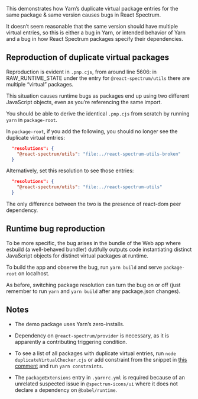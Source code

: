 This demonstrates how Yarn’s duplicate virtual package entries
for the same package & same version causes bugs in React Spectrum.

It doesn’t seem reasonable
that the same version should have multiple virtual entries, so this is
either a bug in Yarn, or intended behavior of Yarn and a bug in how
React Spectrum packages specify their dependencies.

## Reproduction of duplicate virtual packages

Reproduction is evident in `.pnp.cjs`, from around line 5606:
in RAW_RUNTIME_STATE under the entry for
`@react-spectrum/utils` there are multiple “virtual” packages.

This situation causes runtime bugs as packages
end up using two different JavaScript objects,
even as you’re referencing the same import.

You should be able to derive the identical `.pnp.cjs` from scratch
by running `yarn` in `package-root`.

In `package-root`, if you add the following, you should no longer
see the duplicate virtual entries:


```json
  "resolutions": {
    "@react-spectrum/utils": "file:../react-spectrum-utils-broken"
  }
```

Alternatively, set this resolution to see those entries:

```json
  "resolutions": {
    "@react-spectrum/utils": "file:../react-spectrum-utils"
  }
```

The only difference between the two is the presence of react-dom peer dependency.

## Runtime bug reproduction

To be more specific, the bug arises in the bundle of the Web app
where esbuild (a well-behaved bundler) dutifully outputs code
instantiating distinct JavaScript objects for distinct virtual
packages at runtime. 

To build the app and observe the bug, run `yarn build` and serve
`package-root` on localhost.

As before, switching package resolution can turn the bug on or off
(just remember to run `yarn` and `yarn build` after any package.json
changes).

## Notes

- The demo package uses Yarn’s zero-installs.

- Dependency on `@react-spectrum/provider` is necessary, as it is apparently
  a contributing triggering condition. 

- To see a list of all packages with duplicate virtual entries,
  run `node duplicateVirtualChecker.cjs` or add constraint from the snippet
  in [this comment](https://github.com/yarnpkg/berry/issues/4688#issuecomment-2726079576)
  and run `yarn constraints`.

- The `packageExtensions` entry in `.yarnrc.yml` is required because
  of an unrelated suspected issue in `@spectrum-icons/ui` where it
  does not declare a dependency on `@babel/runtime`.

